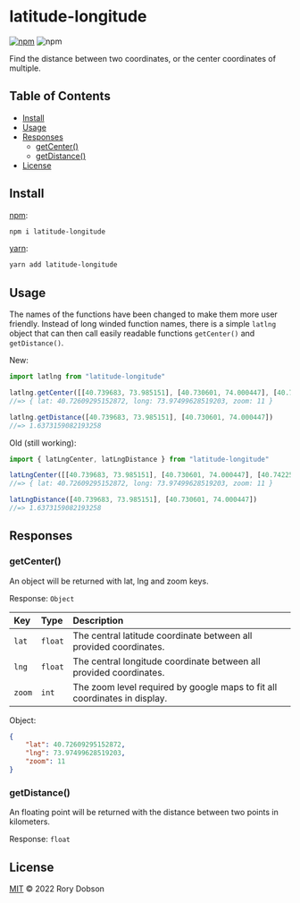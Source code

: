 # latitude-longitude

[![npm](https://img.shields.io/npm/v/latitude-longitude)](https://www.npmjs.com/package/latitude-longitude)
![npm](https://img.shields.io/npm/dm/latitude-longitude)

Find the distance between two coordinates, or the center coordinates of multiple.

## Table of Contents

* [Install](#install)
* [Usage](#usage)
* [Responses](#responses)
  * [getCenter()](#getcenter)
  * [getDistance()](#getdistance)
* [License](#license)

## Install

[npm][]:

```sh
npm i latitude-longitude
```

[yarn][]:

```sh
yarn add latitude-longitude
```

## Usage

The names of the functions have been changed to make them more user friendly. Instead of long winded function names, there is a simple `latlng` object that can then call easily readable functions `getCenter()` and `getDistance()`.

New:
```js
import latlng from "latitude-longitude"

latlng.getCenter([[40.739683, 73.985151], [40.730601, 74.000447], [40.742256, 74.006344], [40.691805, 73.908089]])
//=> { lat: 40.72609295152872, long: 73.97499628519203, zoom: 11 }

latlng.getDistance([40.739683, 73.985151], [40.730601, 74.000447])
//=> 1.6373159082193258
```

Old (still working):
```js
import { latLngCenter, latLngDistance } from "latitude-longitude"

latLngCenter([[40.739683, 73.985151], [40.730601, 74.000447], [40.742256, 74.006344], [40.691805, 73.908089]])
//=> { lat: 40.72609295152872, long: 73.97499628519203, zoom: 11 }

latLngDistance([40.739683, 73.985151], [40.730601, 74.000447])
//=> 1.6373159082193258
```

## Responses

### getCenter()

An object will be returned with lat, lng and zoom keys.

Response: `Object`

| Key | Type     | Description                       |
| :-------- | :------- | :-------------------------------- |
| `lat`      | `float` | The central latitude coordinate between all provided coordinates. |
| `lng`      | `float` | The central longitude coordinate between all provided coordinates.  |
| `zoom` | `int` | The zoom level required by google maps to fit all coordinates in display. |

Object:
```json
{ 
    "lat": 40.72609295152872, 
    "lng": 73.97499628519203, 
    "zoom": 11 
}
```

### getDistance()

An floating point will be returned with the distance between two points in kilometers.

Response:
`float`

## License

[MIT](LICENSE) © 2022 Rory Dobson

##

[npm]: https://www.npmjs.com/

[yarn]: https://yarnpkg.com/